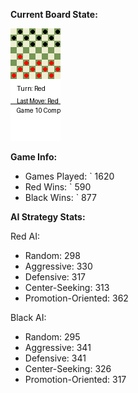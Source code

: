 
**Current Board State:**  
<!-- START_GIF -->
![Checkers Game](./checkers_game.gif)
<!-- END_GIF -->

**Game Info:**  
- Games Played: `<!-- GAMES_PLAYED --> 1620
- Red Wins: `<!-- RED_WINS --> 590
- Black Wins: `<!-- BLACK_WINS --> 877

<!-- AI_STATS -->
**AI Strategy Stats:**

Red AI:
- Random: 298
- Aggressive: 330
- Defensive: 317
- Center-Seeking: 313
- Promotion-Oriented: 362

Black AI:
- Random: 295
- Aggressive: 341
- Defensive: 341
- Center-Seeking: 326
- Promotion-Oriented: 317
